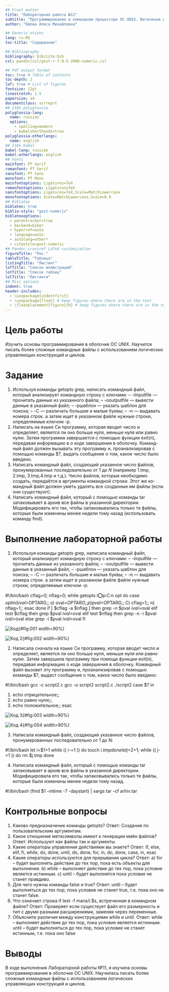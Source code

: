 ```yaml
---
## Front matter
title: "Лабораторная работа №11"
subtitle: "Программирование в командном процессоре ОС UNIX. Ветвления и циклы"
author: "Ежова Алиса Михайловна"

## Generic otions
lang: ru-RU
toc-title: "Содержание"

## Bibliography
bibliography: bib/cite.bib
csl: pandoc/csl/gost-r-7-0-5-2008-numeric.csl

## Pdf output format
toc: true # Table of contents
toc-depth: 2
lof: true # List of figures
fontsize: 12pt
linestretch: 1.5
papersize: a4
documentclass: scrreprt
## I18n polyglossia
polyglossia-lang:
  name: russian
  options:
	- spelling=modern
	- babelshorthands=true
polyglossia-otherlangs:
  name: english
## I18n babel
babel-lang: russian
babel-otherlangs: english
## Fonts
mainfont: PT Serif
romanfont: PT Serif
sansfont: PT Sans
monofont: PT Mono
mainfontoptions: Ligatures=TeX
romanfontoptions: Ligatures=TeX
sansfontoptions: Ligatures=TeX,Scale=MatchLowercase
monofontoptions: Scale=MatchLowercase,Scale=0.9
## Biblatex
biblatex: true
biblio-style: "gost-numeric"
biblatexoptions:
  - parentracker=true
  - backend=biber
  - hyperref=auto
  - language=auto
  - autolang=other*
  - citestyle=gost-numeric
## Pandoc-crossref LaTeX customization
figureTitle: "Рис."
tableTitle: "Таблица"
listingTitle: "Листинг"
lofTitle: "Список иллюстраций"
lotTitle: "Список таблиц"
lolTitle: "Листинги"
## Misc options
indent: true
header-includes:
  - \usepackage{indentfirst}
  - \usepackage{float} # keep figures where there are in the text
  - \floatplacement{figure}{H} # keep figures where there are in the text
---
```


# Цель работы

Изучить основы программирования в оболочке ОС UNIX. Научится писать более
сложные командные файлы с использованием логических управляющих конструкций
и циклов.

# Задание

1. Используя команды getopts grep, написать командный файл, который анализирует
командную строку с ключами:
– -iinputfile — прочитать данные из указанного файла;
– -ooutputfile — вывести данные в указанный файл;
– -pшаблон — указать шаблон для поиска;
– -C — различать большие и малые буквы;
– -n — выдавать номера строк.
а затем ищет в указанном файле нужные строки, определяемые ключом -p.
2. Написать на языке Си программу, которая вводит число и определяет, является ли оно
больше нуля, меньше нуля или равно нулю. Затем программа завершается с помощью
функции exit(n), передавая информацию в о коде завершения в оболочку. Команд-
ный файл должен вызывать эту программу и, проанализировав с помощью команды
$?, выдать сообщение о том, какое число было введено.
3. Написать командный файл, создающий указанное число файлов, пронумерованных
последовательно от 1 до 𝑁 (например 1.tmp, 2.tmp, 3.tmp,4.tmp и т.д.). Число файлов,
которые необходимо создать, передаётся в аргументы командной строки. Этот же ко-
мандный файл должен уметь удалять все созданные им файлы (если они существуют).
4. Написать командный файл, который с помощью команды tar запаковывает в архив
все файлы в указанной директории. Модифицировать его так, чтобы запаковывались
только те файлы, которые были изменены менее недели тому назад (использовать
команду find).

# Выполнение лабораторной работы

1) Используя команды getopts grep, написала командный файл, который анализирует командную строку с ключами:
– -iinputfile — прочитать данные из указанного файла;
– -ooutputfile — вывести данные в указанный файл;
– -pшаблон — указать шаблон для поиска;
– -C — различать большие и малые буквы;
– -n — выдавать номера строк.
а затем ищет в указанном файле файле нужные строки, определяемые ключом -p:

 #!/bin/bash
 cflag=0;
 nflag=0;
 while getopts i:o:p:C:n opt
 do
 case $opt in
 i) ival=$OPTARG;;
 o) oval=$OPTARG;;
 p) pval=$OPTARG;;
 C) cflag=1;;
 n) nflag=1;;
 esac
 done
 if [ $cflag -a $nflag ]
 then
 grep -n $pval $ival>$oval
 elif test $cflag
 then
 grep $pval $ival>$oval
 elif test $nflag
 then
 grep -n -i $pval $ival>$oval
 else
 grep -i $pval $ival>$oval
 fi

![Код](image/1.png){#fig:001 width=90%}

![Код 2](image/2.png){#fig:002 width=90%}

2) Написала сначала на языке Си программу, которая вводит число и определяет, является ли оно больше нуля, меньше нуля или равно нулю. Затем завершила программу при помощи функции exit(n), передавая информацию о коде завершения в оболочку. Командный файл вызовет эту программу и, проанализировав с помощью команды $?, выдаст сообщение о том, какое число было введено:

 #!/bin/bash
 gcc -c script2.c
 gcc -o script2 script2.c
 ./script2
 case $? in
 1) echo отрицательное;;
 2) echo равно нулю;;
 3) echo положительное;;
 esac

![Код 3](image/3.png){#fig:003 width=90%}

![Код 4](image/4.png){#fig:004 width=90%}

3) Написала командный файл, создающий указанное число файлов, пронумерованных последовательно от 1 до N:
 
 #!/bin/bash
 let i=$1+1
 while (( i-=1 ))
 do touch $i.tmp
 done
 let j=$2+1;
 while (( j-=1 ))
 do rm $j.tmp
 done

4) Написала командный файл, который с помощью команды tar запаковывает в архив все файлы в указанной директории. Модифицировала его так, чтобы запаковывались только те файлы, которые были изменены менее недели тому назад.

 #!/bin/bash
 (find $1 -mtime -7 -daystart) | xargs tar -cf arhiv.tar

# Контрольные вопросы

1. Каково предназначение команды getopts?
Ответ: Создание по пользовательским аргументам.
2. Какое отношение метасимволы имеют к генерации имён файлов?
Ответ: Используют как файлы так и аргументы.
3. Какие операторы управления действиями вы знаете?
Ответ: If, else, elif, fi, while, do, done, until, do, done, for, in, do, done, case, in, esac
4. Какие операторы используются для прерывания цикла?
Ответ:
a) for – будет выполнять действие до тех пор, пока есть объекты для выполнения.
b) while – выполняет действие до тех пор, пока условие является истинным.
c) until – будет выполнятся пока условие не станет правдиво.
5. Для чего нужны команды false и true?
Ответ: until – будет выполняться до тех пор, пока условие не станет true, т.е. пока оно не станет false.
6. Что означает строка if test -f man𝑠/i.$s, встреченная в командном файле?
Ответ: Проверяет если существует файл его размерность и тип c двумя разными расширениями, заменяя через переменные.
7. Объясните различия между конструкциями while и until.
Ответ:
while – выполняет действие до тех пор, пока условие является истинным.
until – будет выполняться до тех пор, пока условие не станет истинным, т.е. пока оно false

# Выводы

В ходе выполнения Лабораторной работы №11, я изучила основы программирования в оболочке ОС UNIX. Научилась писать более сложные командные файлы с использованием логических управляющих конструкций и циклов.
